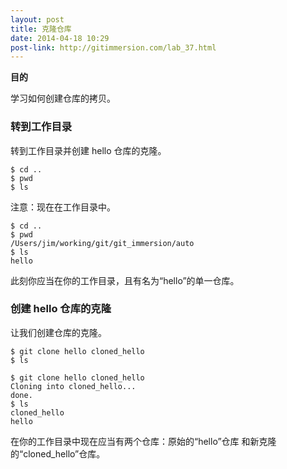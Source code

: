 ```yaml
---
layout: post
title: 克隆仓库
date: 2014-04-18 10:29
post-link: http://gitimmersion.com/lab_37.html
---
```


**目的**

学习如何创建仓库的拷贝。

### 转到工作目录

转到工作目录并创建 hello 仓库的克隆。

```
$ cd ..
$ pwd
$ ls
```

注意：现在在工作目录中。

```
$ cd ..
$ pwd
/Users/jim/working/git/git_immersion/auto
$ ls
hello
```

此刻你应当在你的工作目录，且有名为“hello”的单一仓库。

### 创建 hello 仓库的克隆

让我们创建仓库的克隆。

```
$ git clone hello cloned_hello
$ ls
```

```
$ git clone hello cloned_hello
Cloning into cloned_hello...
done.
$ ls
cloned_hello
hello
```

在你的工作目录中现在应当有两个仓库：原始的“hello”仓库
和新克隆的“cloned\_hello”仓库。

